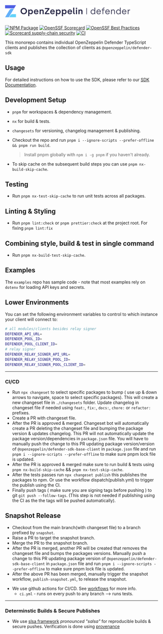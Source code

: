 # <img src="logo.svg" alt="OpenZeppelin Defender V2 SDK Packages" height="40px">

<!-- TODO: Confirm these are all populating with data -->

[![NPM Package](https://img.shields.io/npm/v/@openzeppelin/defender-sdk.svg)](https://www.npmjs.org/package/@openzeppelin/defender-sdk)
[![OpenSSF Scorecard](https://api.securityscorecards.dev/projects/github.com/OpenZeppelin/defender-sdk/badge)](https://api.securityscorecards.dev/projects/github.com/OpenZeppelin/defender-sdk)
[![OpenSSF Best Practices](https://www.bestpractices.dev/projects/7782/badge)](https://www.bestpractices.dev/projects/7782)
[![Scorecard supply-chain security](https://github.com/OpenZeppelin/defender-sdk/actions/workflows/scorecard.yml/badge.svg)](https://github.com/OpenZeppelin/defender-sdk/actions/workflows/scorecard.yml)
[![CI](https://github.com/OpenZeppelin/defender-sdk/actions/workflows/ci.yml/badge.svg)](https://github.com/OpenZeppelin/defender-sdk/actions/workflows/ci.yml)

This monorepo contains individual OpenZeppelin Defender TypeScript clients and publishes the collection of clients as `@openzeppelin/defender-sdk`

## Usage

For detailed instructions on how to use the SDK, please refer to our [SDK Documentation](https://api-docs.defender.openzeppelin.com/).

## Development Setup

- `pnpm` for workspaces & dependency management.
- `nx` for build & tests.
- `changesets` for versioning, changelog management & publishing.

- Checkout the repo and run `pnpm i --ignore-scripts --prefer-offline && pnpm run build`.

  > Install pnpm globally with `npm i -g pnpm` if you haven't already.

- To skip cache on the subsequent build steps you can use `pnpm nx-build-skip-cache`.

## Testing

- Run `pnpm nx-test-skip-cache` to run unit tests across all packages.

## Linting & Styling

- Run `pnpm lint:check` or `pnpm prettier:check` at the project root. For fixing `pnpm lint:fix`

## Combining style, build & test in single command

- Run `pnpm nx-build-test-skip-cache`.

## Examples

The `examples` repo has sample code - note that most examples rely on `dotenv` for loading API keys and secrets.

## Lower Environments

You can set the following environment variables to control to which instance your client will connect to:

```bash
# all modules/clients besides relay signer
DEFENDER_API_URL=
DEFENDER_POOL_ID=
DEFENDER_POOL_CLIENT_ID=
# relay signer
DEFENDER_RELAY_SIGNER_API_URL=
DEFENDER_RELAY_SIGNER_POOL_ID=
DEFENDER_RELAY_SIGNER_POOL_CLIENT_ID=
```

---

### CI/CD

- Run `npx changeset` to select specific packages to bump ( use up & down arrows to navigate, space to select specific packages). This will create a new changeset file in `./changesets` folder. Update changelog in changeset file if needed using `feat:`, `fix:`, `docs:`, `chore:` or `refactor:` prefixes.
- Create a PR with changeset file.
- After the PR is approved & merged. Changeset bot will automatically create a PR deleting the changeset file and bumping the package version & updates changelog. This PR will not automatically update the package version/dependencies in `package.json` file. You will have to manually push the change to this PR updating package version/version of `@openzeppelin/defender-sdk-base-client` in `package.json` file and run `pnpm i --ignore-scripts --prefer-offline` to make sure pnpm lock file is updated.
- After the PR is approved & merged make sure to run build & tests using `pnpm nx-build-skip-cache` && `pnpm nx-test-skip-cache`.
- After the tests passes run `npx changeset publish` this publishes the packages to npm. Or use the workflow dispatch(publish.yml) to trigger the publish using the CI.
- Finally push tags ( make sure you are signing tags before pushing ) to git `git push --follow-tags`. (This step is not needed if publishing using the CI as the the tags will be pushed automatically).

## Snapshot Release

- Checkout from the main branch(with changeset file) to a branch prefixed by `snapshot`.
- Raise a PR to target the snapshot branch.
- Merge the PR to the snapshot branch.
- After the PR is merged, another PR will be created that removes the changeset file and bumps the packages versions. Manually push a change to this PR updating package version of `@openzeppelin/defender-sdk-base-client` in `package.json` file and run `pnpm i --ignore-scripts --prefer-offline` to make sure pnpm lock file is updated.
- After the above PR has been merged, manually trigger the snapshot workflow, `publish-snapshot.yml`, to release the snapshot.

<!-- TODO: once we have CI/CD steps fully defined we should validate this is accurate -->

- We use github actions for CI/CD. See [workflows](.github/workflows) for more info.
  - `ci.yml` - runs on every push to any branch --> runs tests.

---

### Determinstic Builds & Secure Publishes

- We use [slsa framework](https://slsa.dev/) _pronounced "salsa"_ for reproducible builds & secure pushes. Verification is done using [provenance](https://slsa.dev/provenance/v1)
